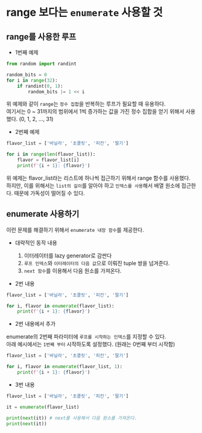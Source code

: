 # range 보다는 `enumerate` 사용할 것 

## range를 사용한 루프 

- 1번째 예제 
``` python
from random import randint

random_bits = 0
for i in range(32):
    if randint(0, 1):
        random_bits |= 1 << i
```

위 예제와 같이 `range`는 `정수 집합`을 반복하는 루프가 필요할 때 유용하다.  
여기서는 0 ~ 31까지의 범위에서 1씩 증가하는 값을 가진 정수 집합을 얻기 위해서 사용했다. (0, 1, 2, ..., 31)

- 2번째 예제 
``` python
flavor_list = ['바닐라', '초콜릿', '피칸', '딸기']

for i in range(len(flavor_list)):
    flavor = flavor_list[i]
    print(f'{i + 1}: {flavor}')
```

위 예제는 flavor_list라는 리스트에 하나씩 접근하기 위해서 range 함수를 사용했다.  
하지만, 이를 위해서는 `list의 길이`를 알아야 하고 `인덱스를 사용`해서 배열 원소에 접근한다. 때문에 가독성이 떨어질 수 있다. 

## enumerate 사용하기 

이런 문제를 해결하기 위해서 `enumerate 내장 함수`를 제공한다. 

- 대략적인 동작 내용
  1. 이터레이터를 lazy generator로 감싼다
  2. `루프 인덱스`와 `이터레이터의 다음 값`으로 이뤄진 tuple 쌍을 넘겨준다.
  3. `next 함수`를 이용해서 다음 원소를 가져온다.

- 2번 내용
``` python
flavor_list = ['바닐라', '초콜릿', '피칸', '딸기']

for i, flavor in enumerate(flavor_list):
    print(f'{i + 1}: {flavor}')
```

- 2번 내용에서 추가

enumerate의 2번째 파라미터에 `루프를 시작하는 인덱스`를 지정할 수 있다.  
아래 예시에서는 `1번째 부터` 시작하도록 설정했다. (원래는 0번째 부터 시작함)
``` python 
flavor_list = ['바닐라', '초콜릿', '피칸', '딸기']

for i, flavor in enumerate(flavor_list, 1):
    print(f'{i + 1}: {flavor}')
```  

- 3번 내용
``` python
flavor_list = ['바닐라', '초콜릿', '피칸', '딸기']

it = enumerate(flavor_list)

print(next(it)) # next를 사용해서 다음 원소를 가져온다. 
print(next(it))
```
















